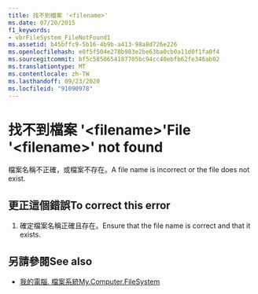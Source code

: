 ```yaml
---
title: 找不到檔案 '<filename>'
ms.date: 07/20/2015
f1_keywords:
- vbrFileSystem_FileNotFound1
ms.assetid: b45bffc9-5b16-4b9b-a413-98a8d726e226
ms.openlocfilehash: e0f5f504e278b983e2be63ba0cb0a11d0f1fa0f4
ms.sourcegitcommit: bf5c5850654187705bc94cc40ebfb62fe346ab02
ms.translationtype: MT
ms.contentlocale: zh-TW
ms.lasthandoff: 09/23/2020
ms.locfileid: "91090978"
---
```

# <a name="file-filename-not-found"></a><span data-ttu-id="c84b5-102">找不到檔案 '\<filename>'</span><span class="sxs-lookup"><span data-stu-id="c84b5-102">File '\<filename>' not found</span></span>

<span data-ttu-id="c84b5-103">檔案名稱不正確，或檔案不存在。</span><span class="sxs-lookup"><span data-stu-id="c84b5-103">A file name is incorrect or the file does not exist.</span></span>  
  
## <a name="to-correct-this-error"></a><span data-ttu-id="c84b5-104">更正這個錯誤</span><span class="sxs-lookup"><span data-stu-id="c84b5-104">To correct this error</span></span>  
  
1. <span data-ttu-id="c84b5-105">確定檔案名稱正確且存在。</span><span class="sxs-lookup"><span data-stu-id="c84b5-105">Ensure that the file name is correct and that it exists.</span></span>  
  
## <a name="see-also"></a><span data-ttu-id="c84b5-106">另請參閱</span><span class="sxs-lookup"><span data-stu-id="c84b5-106">See also</span></span>

- [<span data-ttu-id="c84b5-107">我的電腦. 檔案系統</span><span class="sxs-lookup"><span data-stu-id="c84b5-107">My.Computer.FileSystem</span></span>](xref:Microsoft.VisualBasic.FileIO.FileSystem)
